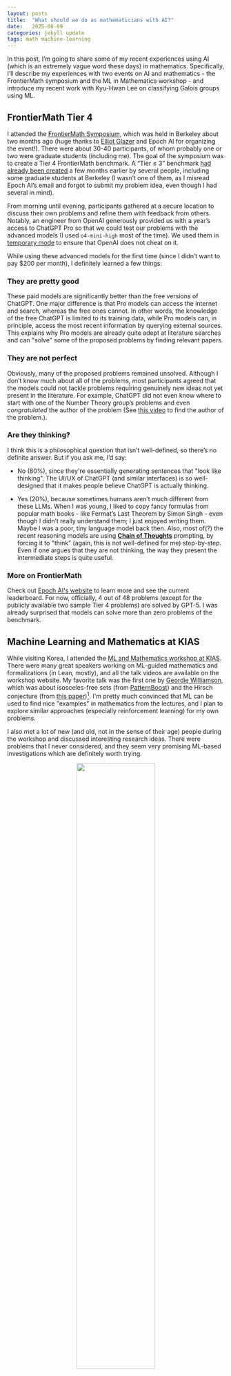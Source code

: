 ```yaml
---
layout: posts
title:  "What should we do as mathematicians with AI?"
date:   2025-08-09
categories: jekyll update
tags: math machine-learning
---
```


In this post, I’m going to share some of my recent experiences using AI (which is an extremely vague word these days) in mathematics.
Specifically, I’ll describe my experiences with two events on AI and mathematics - the FrontierMath symposium and the ML in Mathematics workshop - and introduce my recent work with Kyu-Hwan Lee on classifying Galois groups using ML.

## FrontierMath Tier 4

I attended the [FrontierMath Symposium](https://frontiermath-symposium.epoch.ai/), which was held in Berkeley about two months ago (huge thanks to [Elliot Glazer](https://x.com/ElliotGlazer) and Epoch AI for organizing the event!). There were about 30-40 participants, of whom probably one or two were graduate students (including me). The goal of the symposium was to create a Tier 4 FrontierMath benchmark. A “Tier $\le$ 3” benchmark [had already been created](https://arxiv.org/abs/2411.04872) a few months earlier by several people, including some graduate students at Berkeley (I wasn’t one of them, as I misread Epoch AI’s email and forgot to submit my problem idea, even though I had several in mind).

From morning until evening, participants gathered at a secure location to discuss their own problems and refine them with feedback from others. Notably, an engineer from OpenAI generously provided us with a year’s access to ChatGPT Pro so that we could test our problems with the advanced models (I used `o4-mini-high` most of the time). We used them in [temporary mode](https://help.openai.com/en/articles/8914046-temporary-chat-faq) to ensure that OpenAI does not cheat on it.

While using these advanced models for the first time (since I didn’t want to pay $200 per month), I definitely learned a few things:

### They are pretty good

These paid models are significantly better than the free versions of ChatGPT. One major difference is that Pro models can access the internet and search, whereas the free ones cannot. In other words, the knowledge of the free ChatGPT is limited to its training data, while Pro models can, in principle, access the most recent information by querying external sources. This explains why Pro models are already quite adept at literature searches and can "solve" some of the proposed problems by finding relevant papers.

### They are not perfect

Obviously, many of the proposed problems remained unsolved. Although I don’t know much about all of the problems, most participants agreed that the models could not tackle problems requiring genuinely new ideas not yet present in the literature. For example, ChatGPT did not even know where to start with one of the Number Theory group’s problems and even *congratulated* the author of the problem (See [this video](https://youtu.be/ALH54xxDOAA?si=9_7bPX8OGQV2jlxm) to find the author of the problem.).


### Are they thinking?

I think this is a philosophical question that isn’t well-defined, so there’s no definite answer. But if you ask me, I’d say:

- No (80%), since they're essentially generating sentences that "look like thinking". The UI/UX of ChatGPT (and similar interfaces) is so well-designed that it makes people believe ChatGPT is actually thinking.

- Yes (20%), because sometimes humans aren’t much different from these LLMs. When I was young, I liked to copy fancy formulas from popular math books - like Fermat’s Last Theorem by Simon Singh - even though I didn’t really understand them; I just enjoyed writing them. Maybe I was a poor, tiny language model back then.
Also, most of(?) the recent reasoning models are using **[Chain of Thoughts](https://proceedings.neurips.cc/paper/2022/hash/9d5609613524ecf4f15af0f7b31abca4-Abstract-Conference.html)** prompting, by forcing it to "think" (again, this is not well-defined for me) step-by-step. Even if one argues that they are not thinking, the way they present the intermediate steps is quite useful.


### More on FrontierMath

Check out [Epoch AI's website](https://epoch.ai/frontiermath) to learn more and see the current leaderboard.
For now, officially, 4 out of 48 problems (except for the publicly available two sample Tier 4 problems) are solved by GPT-5.
I was already surprised that models can solve more than zero problems of the benchmark.


## Machine Learning and Mathematics at KIAS

While visiting Korea, I attended the [ML and Mathematics workshop at KIAS](http://events.kias.re.kr/h/MLM2025/?pageNo=5840).
There were many great speakers working on ML-guided mathematics and formalizations (in Lean, mostly), and all the talk videos are available on the workshop website.
My favorite talk was the first one by [Geordie Williamson](https://www.maths.usyd.edu.au/u/geordie/), which was about isosceles-free sets (from [PatternBoost](https://arxiv.org/abs/2411.00566)) and the Hirsch conjecture (from [this paper](https://arxiv.org/abs/2502.05199))[^1].
I'm pretty much convinced that ML can be used to find nice "examples" in mathematics from the lectures, and I plan to explore similar approaches (especially reinforcement learning) for my own problems.

I also met a lot of new (and old, not in the sense of their age) people during the workshop and discussed interesting research ideas.
There were problems that I never considered, and they seem very promising ML-based investigations which are definitely worth trying.


<p align="center">
<img src="/assets/images/KIAS-MLM.jpg" style="width:60%">
</p>


## Using ML in my own research (Learning Galois group of number fields)


After returning from the workshop, I finally finished [the paper](https://arxiv.org/abs/2508.06670) that I had been working on with Professor [Kyu-Hwan Lee](https://khlee-math.github.io/). A previous paper by He, Lee, and Oliver used logistic regression and decision tree models to classify Galois groups (and other invariants such as degree or class numbers), finding that the models could predict with high accuracy. Our paper explains *why* they work well, by interpreting the trained models.

The most interesting case involved degree-9 extensions. If we restrict our attention to Galois extensions, there are two possible Galois groups: $\mathbb{Z}/9\mathbb{Z}$ or $(\mathbb{Z}/3\mathbb{Z})^2$.
By using the first 1000 Dedekind zeta coefficients (for each $n \ge 1$, $a_n$ is the number of integral ideals $\mathfrak{a} \subseteq \mathcal{O}\_K$ of index $n$), the decision tree model achieved 100%(!) accuracy on a test set[^2] for distinguishing between two groups.
Especially, it is very easy to guess what the model is actually doing:


<p align="center">
<img src="/assets/images/nonic-dt.png" style="width:60%">
<figcaption align="center">Trained decision tree model on degree 9 Galois number fields. Here $C_n$ denotes the cyclic group of order $n$.</figcaption>
</p>

We found that the model only uses *three* coefficients out of 1000 - 1000, 343, and 27 - all of which are perfect cubes!
More precisely, it predicts a Galois group to be $\mathbb{Z} / 9\mathbb{Z}$ if $a_{m^3} = 0$ for some $m \ge 1$.
It turns out that this criterion holds for any degree 9 Galois extension, which was previously unknown (a similar result holds for any Galois extensions of degree $\ell^2$ for prime $\ell$).
We also studied Galois extensions of degree 4, 6, 8, and 10, observing and proving additional interesting results by interpreting the ML models.


### Use cases of ChatGPTs 

There are at least two ways in which ChatGPT proved useful while writing the paper.

1. **Literature search.** It’s very good at locating papers and references. I asked for the statements of theorems that were likely known but that I hadn’t seen before, and it correctly provided the references.
You definitely need the `Search` option for this.

2. **Code generation.** I needed LaTeX figures for the decision tree models and initially spent a lot of time drawing them one by one using the forest package. I realized I could ask ChatGPT to write Python code that generates the appropriate LaTeX code for the decision trees, which worked almost perfectly. Although I had to make a few follow-up requests to fix minor issues (such as escaping backslashes in the generated text), it handled them easily. You can view the chat history [here](https://chatgpt.com/share/684b17ac-47dc-800b-b737-504123fb6ca6) with `o4-mini-high`.


## What should I (we?) do in the present and future as a mathematician

I hope my experiences have convinced you that AI can assist mathematical research in several ways: finding new (counter)examples, locating relevant papers, writing supplementary code, and more. As a concluding remark, I share my thoughts on how I plan to use AI in my future research.

- Again, LLMs can serve as powerful, flexible search engines far beyond simple web searches. I will continue to use them to locate the papers I need so that I don’t waste time reproving known results. However, LLMs still suffer from hallucinations, which are nearly impossible to eliminate completely. Therefore, it’s crucial to carefully check any answers or cited references and verify the information before trusting it. That is definitely human's work (at least for now, until we get formally verified LLM).

- They can do "boring" things for you. You can ask the models to do not-fun part of your research, something you can definitely do yourself but you don't want to do, so that you can focus on the fun part. Again, you need to check carefully if they give correct answers or bullshits.

    For example, I had to do some tedious elementary computations with trigonometric series for my paper I just finished, such as computing the sum $\sum_{k=1}^{n} a^k \sin(k x)$. This can be done by using Euler's formula and geometric series, but I may need to spend 5 minutes of my life. I can also try to google it to make sure that my computation is correct, which may need an additional 5 minutes of my life. Instead, I asked this to `o3-pro`, and it gave me a formula. I'm pretty sure that this is recorded in a reference and probably it just copy-and-pasted the knowledge, but it can provide a reference and at least I can believe it. Although `o3-pro` failed a lot for more complicated computations, `GPT-5 pro` successfully did the same calculation with much fewer attempts (FYI, the paper will be on arXiv soon).  

- One might ask an LLM to prove new theorems. This is clearly more difficult than searching for references, and LLMs struggle to produce proofs requiring genuinely novel ideas not present in the literature[^3]. However, I found them useful even when they produced incorrect jargon, because they often pointed me toward the right references. Moreover, completely wrong ideas can sometimes inspire new insights; it’s common to get fresh ideas from discussions with mathematicians in other fields.

- Not all AI tools are LLMs. There are many examples where (non-LLM) AI has helped mathematicians find new (extremal) examples or discover relations among mathematical objects previously unknown. For the former, reinforcement learning has shown success; for the latter, interpretability is key. Ideally, humans identify new patterns in the examples and relations generated by AI models, leading to the development of new theory.

- It is clear that they are growing very fast. There are already 3-4 models claiming gold medals on this year's IMO, and I also have some other examples that I have not mentioned in this post, where LLMs can actually solve easy but still nontrivial research problems completely. If this continues and eventually whatever AI solves a very hard open problem in mathematics, should we all quit math? My own answer is no. What I expect is that the AI will definitely contribute to solving some hard open problems, but it would be a collaboration between humans and AIs, not solely an AI's work instead. I guess this is one possible future of AI in mathematics (which is already happening in some sense).

- Since the advent of AlphaGo, Go players have begun studying the game based on AI’s moves. Of course, it has now become nearly impossible for humans to beat AI in Go, but I believe this situation has both advantages and disadvantages. AI is designed to make moves that maximize the probability of winning in Go, but it may no longer retain the artistic aspects that the game once had. (In fact, Lee Sedol retired from professional Go after his match with AlphaGo, and he mentioned in an interview that it was partly for such a reason.)

    Similarly, if mathematical AI develops, it will ultimately be trained to return correct proofs as its highest goal — but in mathematics, producing a proof itself may not always be the only objective. Personally, I believe mathematical proofs can also be viewed as a form of art, and if AI is trained solely with the goal of finding the right answer, such “artistic” proofs may actually become harder to find.
    Just like how images generated by generative AI can sometimes evoke the uncanny valley, there is a good chance that proofs produced by a mathematical AI might not ultimately be the “Proofs from the Book” we truly desire. From this perspective, “human-scented proofs” will continue to be in demand. 

[^1]: There was one more problem about knot theory, which seems to be an in-progress work and not published yet.

[^2]: We also proved that there are infinitely many nonic Galois extensions that will be classified incorrectly under the tree above. But the discriminant of such fields is probably huge and does not appear in LMFDB.

[^3]: Again, this is not a well-defined claim, since it is hard to say what is a "new idea". Almost all - probably all - ideas of mathematics are built upon the ideas from the past, so one can claim that all mathematics can be interpolated from the known results. However, some of the pioneering works are definitely based on "novel" ideas that have not appeared before.
